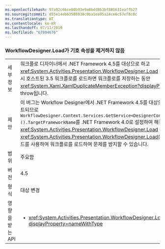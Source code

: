 ```yaml
---
ms.openlocfilehash: 97a92c6bce80b93e9a8bdd863bf881631eaffb27
ms.sourcegitcommit: d55e14eb63588830c0ba1ea95a24ce6c57ef8c8c
ms.translationtype: HT
ms.contentlocale: ko-KR
ms.lasthandoff: 07/11/2019
ms.locfileid: "67804676"
---
```

### <a name="workflowdesignerload-doesnt-remove-symbol-property"></a>WorkflowDesigner.Load가 기호 속성을 제거하지 않음

|   |   |
|---|---|
|세부 정보|워크플로 디자이너에서 .NET Framework 4.5를 대상으로 하고 <xref:System.Activities.Presentation.WorkflowDesigner.Load> 메서드를 사용하여 다시 호스트된 3.5 워크플로를 로드하면 워크플로를 저장하는 동안 <xref:System.Xaml.XamlDuplicateMemberException?displayProperty=name>가 throw됩니다.|
|제안|이 버그는 Workflow Designer에서 .NET Framework 4.5를 대상으로 할 때에 매니페스트되므로 <code>WorkflowDesigner.Context.Services.GetService&lt;DesignerConfigurationService&gt;().TargetFrameworkName</code>를 .NET Framework 4.0로 설정하여 해결할 수 있습니다. 또는 <xref:System.Activities.Presentation.WorkflowDesigner.Load> 대신 <xref:System.Activities.Presentation.WorkflowDesigner.Load(System.String)> 메서드를 사용하여 워크플로를 로드하여 문제를 방지할 수 있습니다.|
|범위|주요함|
|버전|4.5|
|형식|대상 변경|
|영향을 받는 API|<ul><li><xref:System.Activities.Presentation.WorkflowDesigner.Load?displayProperty=nameWithType></li></ul>|

